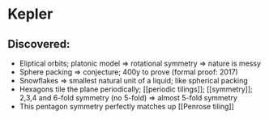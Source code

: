# Kepler
## Discovered:
- Eliptical orbits; platonic model => rotational symmetry => nature is messy
- Sphere packing => conjecture; 400y to prove (formal proof: 2017)
- Snowflakes => smallest natural unit of a liquid; like spherical packing
- Hexagons tile the plane periodically; [[periodic tilings]]; [[symmetry]]; 2,3,4 and 6-fold symmetry (no 5-fold) => almost 5-fold symmetry
- This pentagon symmetry perfectly matches up [[Penrose tiling]]